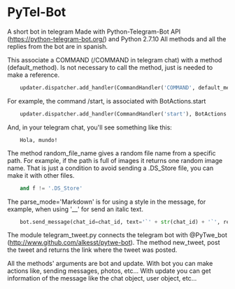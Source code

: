 # PyTel-Bot
A short bot in telegram
Made with Python-Telegram-Bot API (https://python-telegram-bot.org/) and Python 2.7.10
All methods and all the replies from the bot are in spanish.

This associate a COMMAND (/COMMAND in telegram chat) with a method (default_method). Is not necessary to
call the method, just is needed to make a reference.
```python
    updater.dispatcher.add_handler(CommandHandler('COMMAND', default_method)
```
For example, the command /start, is associated with BotActions.start
```python
    updater.dispatcher.add_handler(CommandHandler('start'), BotActions.start)
```
And, in your telegram chat, you'll see something like this:

```
    Hola, mundo!
```
The method random_file_name gives a random file name from a specific path. For example, if the path is full of images
it returns one random image name.
That is just a condition to avoid sending a .DS_Store file, you can make it with other files.
```python
    and f != '.DS_Store'
```

The parse_mode='Markdown' is for using a style in the message, for example, when using '__' for send an italic text.

```python
    bot.send_message(chat_id=chat_id, text='`' + str(chat_id) + '`', reply_to_message_id=update.message.message_id, parse_mode='Markdown')
```

The module telegram_tweet.py connects the telegram bot with @PyTwe_bot (http://www.github.com/alkesst/pytwe-bot).
The method new_tweet, post the tweet and returns the link where the tweet was posted.

All the methods' arguments are bot and update. With bot you can make actions like, sending messages, photos, etc...
With update you can get information of the message like the chat object, user object, etc...
